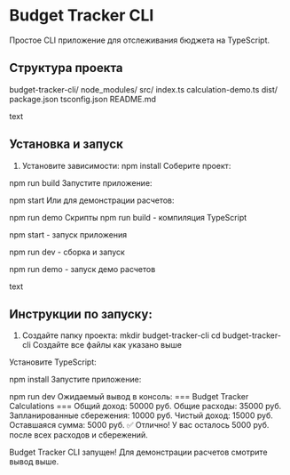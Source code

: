 # Budget Tracker CLI

Простое CLI приложение для отслеживания бюджета на TypeScript.

## Структура проекта
budget-tracker-cli/
node_modules/
src/
 index.ts
 calculation-demo.ts
dist/
 package.json
 tsconfig.json
 README.md

text

## Установка и запуск

1. Установите зависимости:
npm install
Соберите проект:

npm run build
Запустите приложение:

npm start
Или для демонстрации расчетов:

npm run demo
Скрипты
npm run build - компиляция TypeScript

npm start - запуск приложения

npm run dev - сборка и запуск

npm run demo - запуск демо расчетов

text

## Инструкции по запуску:

1. Создайте папку проекта:
mkdir budget-tracker-cli
cd budget-tracker-cli
Создайте все файлы как указано выше

Установите TypeScript:

npm install
Запустите приложение:

npm run dev
Ожидаемый вывод в консоль:
=== Budget Tracker Calculations ===
Общий доход: 50000 руб.
Общие расходы: 35000 руб.
Запланированные сбережения: 10000 руб.
Чистый доход: 15000 руб.
Оставшаяся сумма: 5000 руб.
✅ Отлично! У вас осталось 5000 руб. после всех расходов и сбережений.

Budget Tracker CLI запущен!
Для демонстрации расчетов смотрите вывод выше.
